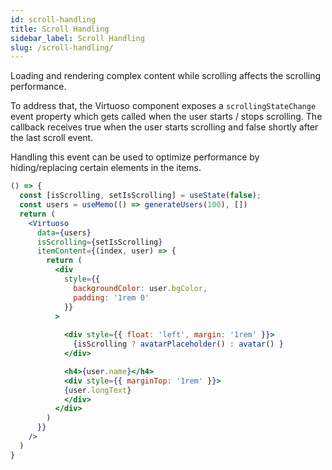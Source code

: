 ```yaml
---
id: scroll-handling
title: Scroll Handling
sidebar_label: Scroll Handling
slug: /scroll-handling/
---
```


Loading and rendering complex content while scrolling affects the scrolling performance.

To address that, the Virtuoso component exposes a `scrollingStateChange` event property which gets called when the user starts / stops scrolling.
The callback receives true when the user starts scrolling and false shortly after the last scroll event.

Handling this event can be used to optimize performance by hiding/replacing certain elements in the items.

```jsx live
() => {
  const [isScrolling, setIsScrolling] = useState(false);
  const users = useMemo(() => generateUsers(100), [])
  return (
    <Virtuoso
      data={users}
      isScrolling={setIsScrolling}
      itemContent={(index, user) => {
        return (
          <div
            style={{
              backgroundColor: user.bgColor,
              padding: '1rem 0'
            }}
          >
            
            <div style={{ float: 'left', margin: '1rem' }}>
              {isScrolling ? avatarPlaceholder() : avatar() }
            </div>

            <h4>{user.name}</h4>
            <div style={{ marginTop: '1rem' }}>
            {user.longText}
            </div>
          </div>
        )
      }}
    />
  )
}
```
